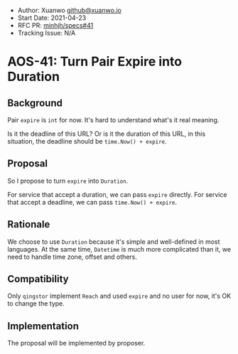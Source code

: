 - Author: Xuanwo <github@xuanwo.io>
- Start Date: 2021-04-23
- RFC PR: [minhjh/specs#41](https://github.com/minhjh/specs/issues/41)
- Tracking Issue: N/A

# AOS-41: Turn Pair Expire into Duration

## Background

Pair `expire` is `int` for now. It's hard to understand what's it real meaning.

Is it the deadline of this URL? Or is it the duration of this URL, in this situation, the deadline should be `time.Now() + expire`. 

## Proposal

So I propose to turn `expire` into `Duration`.

For service that accept a duration, we can pass `expire` directly.
For service that accept a deadline, we can pass `time.Now() + expire`.

## Rationale

We choose to use `Duration` because it's simple and well-defined in most languages. At the same time, `Datetime` is much more complicated than it, we need to handle time zone, offset and others.

## Compatibility

Only `qingstor` implement `Reach` and used `expire` and no user for now, it's OK to change the type.

## Implementation

The proposal will be implemented by proposer.
